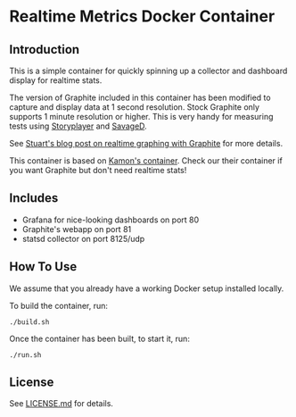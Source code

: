# Realtime Metrics Docker Container

## Introduction

This is a simple container for quickly spinning up a collector and dashboard display for realtime stats.

The version of Graphite included in this container has been modified to capture and display data at 1 second resolution. Stock Graphite only supports 1 minute resolution or higher. This is very handy for measuring tests using [Storyplayer](https://datasift.github.io/storyplayer/) and [SavageD](https://github.com/ganbarodigital/SavageD).

See [Stuart's blog post on realtime graphing with Graphite](http://blog.stuartherbert.com/php/2011/09/21/real-time-graphing-with-graphite/) for more details.

This container is based on [Kamon's container](https://github.com/kamon-io/docker-grafana-graphite). Check our their container if you want Graphite but don't need realtime stats!

## Includes

* Grafana for nice-looking dashboards on port 80
* Graphite's webapp on port 81
* statsd collector on port 8125/udp

## How To Use

We assume that you already have a working Docker setup installed locally.

To build the container, run:

    ./build.sh

Once the container has been built, to start it, run:

    ./run.sh

## License

See [LICENSE.md](LICENSE.md) for details.
